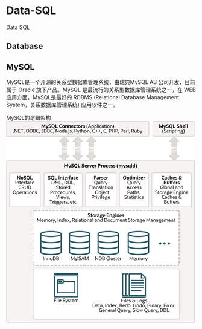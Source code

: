 # Data-SQL
Data SQL



## Database


## MySQL
MySQL是一个开源的关系型数据库管理系统，由瑞典MySQL AB 公司开发，目前属于 Oracle 旗下产品。MySQL 是最流行的关系型数据库管理系统之一，在 WEB 应用方面，MySQL是最好的 RDBMS (Relational Database Management System，关系数据库管理系统) 应用软件之一。

MySQL的逻辑架构
![](https://github.com/XXXLRC/Data-SQL/blob/d677d97a31c57c265185200a6f51214ea6d96ee7/images/20211009001.png)

